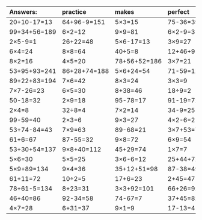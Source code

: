 | Answers: | practice | makes | perfect | ! |
| :--- | :--- | :--- | :--- | :--- |
| 20+10-17=13 | 64+96-9=151 | 5×3=15 | 75-36=39 | 81+68+21=170 | 
| 99+34+56=189 | 6×2=12 | 9×9=81 | 6×2-9=3 | 2×3-3=3 | 
| 2×5-9=1 | 26+22=48 | 5×6-17=13 | 3×9=27 | 2×7+93=107 | 
| 6×4=24 | 8×8=64 | 40÷5=8 | 12+46+91=149 | 8+22=30 | 
| 8×2=16 | 4×5=20 | 78+56+52=186 | 3×7=21 | 2×8=16 | 
| 53+95+93=241 | 86+28+74=188 | 5×6+24=54 | 71-59=12 | 12+14=26 | 
| 89+22+83=194 | 7×6=42 | 8×3=24 | 3×3=9 | 31-30=1 | 
| 7×7-26=23 | 6×5=30 | 8+38=46 | 18÷9=2 | 7×7=49 | 
| 50-18=32 | 2×9=18 | 95-78=17 | 91-19=72 | 5×2=10 | 
| 2×4=8 | 32÷8=4 | 7×2=14 | 34-9=25 | 3×3-7=2 | 
| 99-59=40 | 2×3=6 | 9×3=27 | 4×2-6=2 | 7×4=28 | 
| 53+74-84=43 | 7×9=63 | 89-68=21 | 3×7+53=74 | 74+37-29=82 | 
| 61+6=67 | 87-55=32 | 9×8=72 | 6×9=54 | 62+3=65 | 
| 53+30+54=137 | 9×8+40=112 | 45+29=74 | 1×7=7 | 80-2=78 | 
| 5×6=30 | 5×5=25 | 3×6-6=12 | 25+44+72=141 | 3×9-21=6 | 
| 5×9+89=134 | 9×4=36 | 35+12+51=98 | 87-38=49 | 76-44=32 | 
| 61+11=72 | 10÷2=5 | 17+6=23 | 2+45=47 | 6+93-92=7 | 
| 78+61-5=134 | 8+23=31 | 3×3+92=101 | 66+26=92 | 1×6=6 | 
| 46+40=86 | 92-34=58 | 74-67=7 | 37+45=82 | 5×7+43=78 | 
| 4×7=28 | 6+31=37 | 9×1=9 | 17-13=4 | 6×3=18 | 
